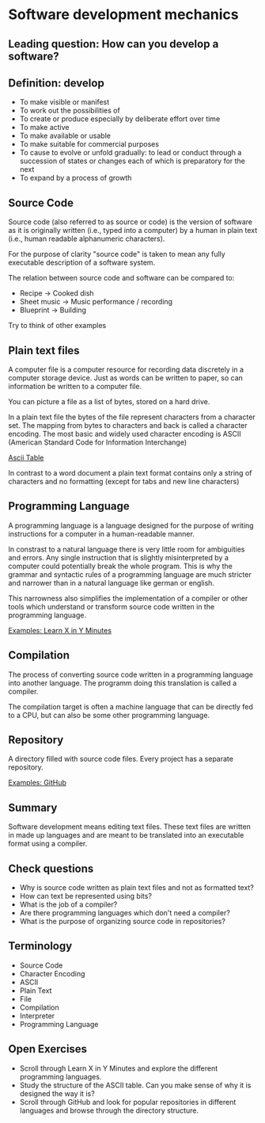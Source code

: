 # Software development mechanics

## Leading question: How can you develop a software?

## Definition: develop

- To make visible or manifest
- To work out the possibilities of
- To create or produce especially by deliberate effort over time
- To make active
- To make available or usable
- To make suitable for commercial purposes
- To cause to evolve or unfold gradually: to lead or conduct through a succession of states or changes each of which is preparatory for the next
- To expand by a process of growth

## Source Code

Source code (also referred to as source or code) is the version of software as
it is originally written (i.e., typed into a computer) by a human in plain text
(i.e., human readable alphanumeric characters).

For the purpose of clarity "source code" is taken to mean any fully executable
description of a software system.

The relation between source code and software can be compared to:

- Recipe -> Cooked dish
- Sheet music -> Music performance / recording
- Blueprint -> Building

Try to think of other examples

## Plain text files

A computer file is a computer resource for recording data discretely in a
computer storage device. Just as words can be written to paper, so can
information be written to a computer file.

You can picture a file as a list of bytes, stored on a hard drive.

In a plain text file the bytes of the file represent characters from a character
set. The mapping from bytes to characters and back is called a character
encoding. The most basic and widely used character encoding is ASCII (American
Standard Code for Information Interchange)

[Ascii
Table](http://dcjtech.info/wp-content/uploads/2015/10/ASCII-Cheatsheet.pdf)

In contrast to a word document a plain text format contains only a string of
characters and no formatting (except for tabs and new line characters)

## Programming Language

A programming language is a language designed for the purpose of writing
instructions for a computer in a human-readable manner.

In constrast to a natural language there is very little room for ambiguities and
errors. Any single instruction that is slightly misinterpreted by a computer
could potentially break the whole program. This is why the grammar and syntactic
rules of a programming language are much stricter and narrower than in a natural
language like german or english.

This narrowness also simplifies the implementation of a compiler or other tools
which understand or transform source code written in the programming language.

[Examples: Learn X in Y Minutes](https://learnxinyminutes.com/)

## Compilation

The process of converting source code written in a programming language into
another language. The programm doing this translation is called a compiler.

The compilation target is often a machine language that can be
directly fed to a CPU, but can also be some other programming language.

## Repository

A directory filled with source code files. Every project has a separate
repository.

[Examples: GitHub](https://github.com/explore)

## Summary

Software development means editing text files. These text files are written in
made up languages and are meant to be translated into an executable format using
a compiler.

## Check questions

- Why is source code written as plain text files and not as formatted text?
- How can text be represented using bits?
- What is the job of a compiler?
- Are there programming languages which don't need a compiler?
- What is the purpose of organizing source code in repositories?

## Terminology

- Source Code
- Character Encoding
- ASCII
- Plain Text
- File
- Compilation
- Interpreter
- Programming Language

## Open Exercises

- Scroll through Learn X in Y Minutes and explore the different programming languages.
- Study the structure of the ASCII table. Can you make sense of why it is
  designed the way it is?
- Scroll through GitHub and look for popular repositories in different languages
  and browse through the directory structure.
